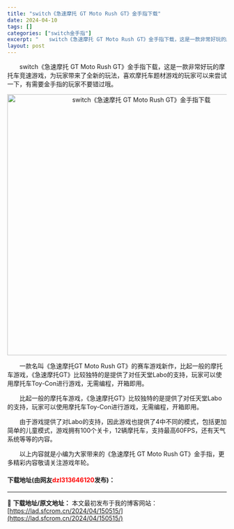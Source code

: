 ```yaml
---
title: "switch《急速摩托 GT Moto Rush GT》金手指下载"
date: 2024-04-10
tags: []
categories: ["switch金手指"]
excerpt: "　　switch《急速摩托 GT Moto Rush GT》金手指下载，这是一款非常好玩的摩托车竞速游戏，为玩家带来了全新的玩法，喜欢摩托车题材游戏的玩家可以来尝试一下，有需要金手指的玩家不要错过哦。 　　一款名叫《急速摩托GT Moto Rush GT》的赛车游戏新作，比起一般的摩托车游戏，《急速&hellip;"
layout: post
---
```


 <p>　　switch《急速摩托 GT Moto Rush GT》金手指下载，这是一款非常好玩的摩托车竞速游戏，为玩家带来了全新的玩法，喜欢摩托车题材游戏的玩家可以来尝试一下，有需要金手指的玩家不要错过哦。</p> <p align="center"><img align="" border="0" src="https://lad.sfcrom.cn/wp-content/uploads/2024/04/20240410_6615deaf0797f.webp" width="600" alt="switch《急速摩托 GT Moto Rush GT》金手指下载" /></p> <p>　　一款名叫《急速摩托GT Moto Rush GT》的赛车游戏新作，比起一般的摩托车游戏，《急速摩托GT》比较独特的是提供了对任天堂Labo的支持，玩家可以使用摩托车Toy-Con进行游戏，无需编程，开箱即用。</p> <p>　　比起一般的摩托车游戏，《急速摩托GT》比较独特的是提供了对任天堂Labo的支持，玩家可以使用摩托车Toy-Con进行游戏，无需编程，开箱即用。</p> <p>　　由于游戏提供了对Labo的支持，因此游戏也提供了4中不同的模式，包括更加简单的儿童模式，游戏拥有100个关卡，12辆摩托车，支持最高60FPS，还有天气系统等等的内容。</p> <p>　　以上内容就是小编为大家带来的《急速摩托 GT Moto Rush GT》金手指，更多精彩内容敬请关注游戏年轮。</p> <p><h4>下载地址(由网友<font color="red">dzl313646120</font>发布)：</h4></p> 

---
📖 **下载地址/原文地址：** 本文最初发布于我的博客网站：[https://lad.sfcrom.cn/2024/04/150515/](https://lad.sfcrom.cn/2024/04/150515/)
